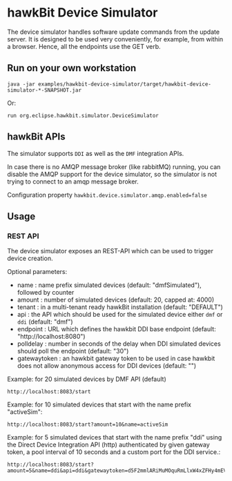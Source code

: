 # hawkBit Device Simulator

The device simulator handles software update commands from the update server. It is designed to be used very conveniently, 
for example, from within a browser. Hence, all the endpoints use the GET verb.

## Run on your own workstation
```
java -jar examples/hawkbit-device-simulator/target/hawkbit-device-simulator-*-SNAPSHOT.jar
```
Or:
```
run org.eclipse.hawkbit.simulator.DeviceSimulator
```

## hawkBit APIs

The simulator supports `DDI` as well as the `DMF` integration APIs.

In case there is no AMQP message broker (like rabbitMQ) running, you can disable the AMQP support for the device simulator, so the simulator is not trying to connect to an amqp message broker.

Configuration property `hawkbit.device.simulator.amqp.enabled=false`

## Usage

### REST API
The device simulator exposes an REST-API which can be used to trigger device creation.

Optional parameters:
* name : name prefix simulated devices (default: "dmfSimulated"), followed by counter
* amount : number of simulated devices (default: 20, capped at: 4000)
* tenant : in a multi-tenant ready hawkBit installation (default: "DEFAULT")
* api : the API which should be used for the simulated device either `dmf` or `ddi` (default: "dmf")
* endpoint :  URL which defines the hawkbit DDI base endpoint (default: "http://localhost:8080")
* polldelay : number in seconds of the delay when DDI simulated devices should poll the endpoint (default: "30")
* gatewaytoken : an hawkbit gateway token to be used in case hawkbit does not allow anonymous access for DDI devices (default: "")


Example: for 20 simulated devices by DMF API (default)
```
http://localhost:8083/start
```

Example: for 10 simulated devices that start with the name prefix "activeSim":
```
http://localhost:8083/start?amount=10&name=activeSim
```

Example: for 5 simulated devices that start with the name prefix "ddi" using the Direct Device Integration API (http) authenticated by given gateway token, a pool interval of 10 seconds and a custom port for the DDI service.:
```
http://localhost:8083/start?amount=5&name=ddi&api=ddi&gatewaytoken=d5F2mmlARiMuMOquRmLlxW4xZFHy4mEV&polldelay=10&endpoint=http://localhost:8085
```
